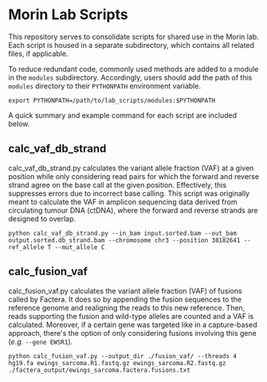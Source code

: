 Morin Lab Scripts
=================

This repository serves to consolidate scripts for shared use in the Morin lab. Each script is housed in a separate subdirectory, which contains all related files, if applicable. 

To reduce redundant code, commonly used methods are added to a module in the `modules` subdirectory. Accordingly, users should add the path of this `modules` directory to their `PYTHONPATH` environment variable. 

    export PYTHONPATH=/path/to/lab_scripts/modules:$PYTHONPATH

A quick summary and example command for each script are included below. 

calc_vaf_db_strand
------------------

calc_vaf_db_strand.py calculates the variant allele fraction (VAF) at a given position while only considering read pairs for which the forward and reverse strand agree on the base call at the given position. Effectively, this suppresses errors due to incorrect base calling. This script was originally meant to calculate the VAF in amplicon sequencing data derived from circulating tumour DNA (ctDNA), where the forward and reverse strands are designed to overlap. 

    python calc_vaf_db_strand.py --in_bam input.sorted.bam --out_bam output.sorted.db_strand.bam --chromosome chr3 --position 38182641 --ref_allele T --mut_allele C

calc_fusion_vaf
---------------

calc_fusion_vaf.py calculates the variant allele fraction (VAF) of fusions called by Factera. It does so by appending the fusion sequences to the reference genome and realigning the reads to this new reference. Then, reads supporting the fusion and wild-type alleles are counted and a VAF is calculated. Moreover, if a certain gene was targeted like in a capture-based approach, there's the option of only considering fusions involving this gene (_e.g._ `--gene EWSR1`).

    python calc_fusion_vaf.py --output_dir ./fusion_vaf/ --threads 4 hg19.fa ewings_sarcoma.R1.fastq.gz ewings_sarcoma.R2.fastq.gz ./factera_output/ewings_sarcoma.factera.fusions.txt
